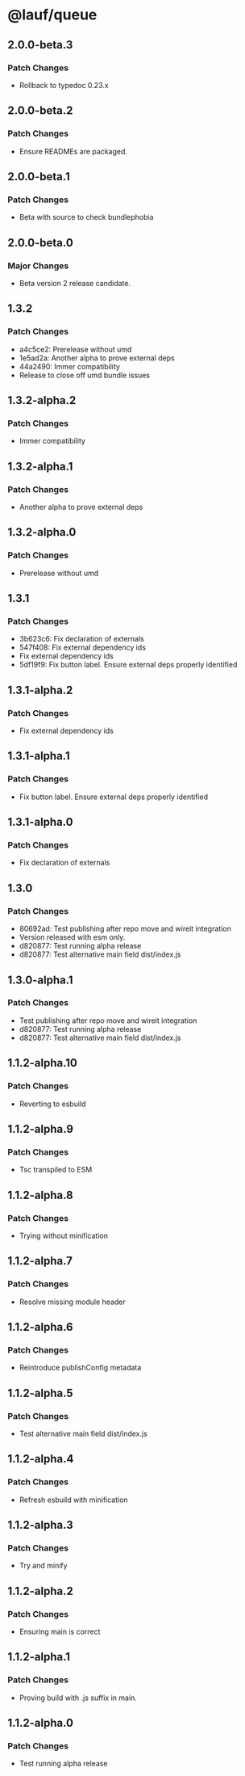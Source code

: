 # @lauf/queue

## 2.0.0-beta.3

### Patch Changes

- Rollback to typedoc 0.23.x

## 2.0.0-beta.2

### Patch Changes

- Ensure READMEs are packaged.

## 2.0.0-beta.1

### Patch Changes

- Beta with source to check bundlephobia

## 2.0.0-beta.0

### Major Changes

- Beta version 2 release candidate.

## 1.3.2

### Patch Changes

- a4c5ce2: Prerelease without umd
- 1e5ad2a: Another alpha to prove external deps
- 44a2490: Immer compatibility
- Release to close off umd bundle issues

## 1.3.2-alpha.2

### Patch Changes

- Immer compatibility

## 1.3.2-alpha.1

### Patch Changes

- Another alpha to prove external deps

## 1.3.2-alpha.0

### Patch Changes

- Prerelease without umd

## 1.3.1

### Patch Changes

- 3b623c6: Fix declaration of externals
- 547f408: Fix external dependency ids
- Fix external dependency ids
- 5df19f9: Fix button label. Ensure external deps properly identified

## 1.3.1-alpha.2

### Patch Changes

- Fix external dependency ids

## 1.3.1-alpha.1

### Patch Changes

- Fix button label. Ensure external deps properly identified

## 1.3.1-alpha.0

### Patch Changes

- Fix declaration of externals

## 1.3.0

### Patch Changes

- 80692ad: Test publishing after repo move and wireit integration
- Version released with esm only.
- d820877: Test running alpha release
- d820877: Test alternative main field dist/index.js

## 1.3.0-alpha.1

### Patch Changes

- Test publishing after repo move and wireit integration
- d820877: Test running alpha release
- d820877: Test alternative main field dist/index.js

## 1.1.2-alpha.10

### Patch Changes

- Reverting to esbuild

## 1.1.2-alpha.9

### Patch Changes

- Tsc transpiled to ESM

## 1.1.2-alpha.8

### Patch Changes

- Trying without minification

## 1.1.2-alpha.7

### Patch Changes

- Resolve missing module header

## 1.1.2-alpha.6

### Patch Changes

- Reintroduce publishConfig metadata

## 1.1.2-alpha.5

### Patch Changes

- Test alternative main field dist/index.js

## 1.1.2-alpha.4

### Patch Changes

- Refresh esbuild with minification

## 1.1.2-alpha.3

### Patch Changes

- Try and minify

## 1.1.2-alpha.2

### Patch Changes

- Ensuring main is correct

## 1.1.2-alpha.1

### Patch Changes

- Proving build with .js suffix in main.

## 1.1.2-alpha.0

### Patch Changes

- Test running alpha release
